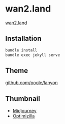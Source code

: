 # wan2.land

[wan2.land](https://wan2.land)


## Installation

```bash
bundle install
bundle exec jekyll serve
```

## Theme

[github.com/poole/lanyon](https://github.com/poole/lanyon)

## Thumbnail

- [Midjourney](https://www.midjourney.com/)
- [Optimizilla](https://imagecompressor.com/)
